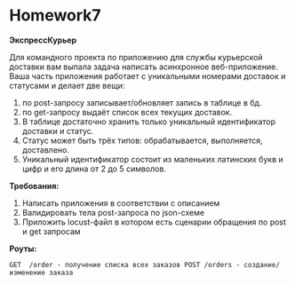 # Homework7

**ЭкспрессКурьер**

Для командного проекта по приложению для службы курьерской доставки вам выпала задача написать асинхронное веб-приложение.
Ваша часть приложения работает с уникальными номерами доставок и статусами и делает две вещи: 

1) по post-запросу записывает/обновляет запись в таблице в бд.
2) по get-запросу выдаёт список всех текущих доставок.
3) В таблице достаточно хранить только уникальный идентификатор доставки и статус.
4) Статус может быть трёх типов: обрабатывается, выполняется, доставлено.
5) Уникальный идентификатор состоит из маленьких латинских букв и цифр и его длина от 2 до 5 символов.
   
**Требования:**

1) Написать приложения в соответствии с описанием
2) Валидировать тела post-запроса по json-схеме
3) Приложить locust-файл в котором есть сценарии обращения по post и get запросам

**Роуты:**

`GET  /order - получение списка всех заказов
POST /orders - создание/изменение заказа`